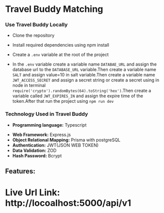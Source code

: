 # **Travel Buddy Matching**

### **Use Travel Buddy Locally**

- Clone the repository

- Install required dependencies using npm install

* Create a `.env` variable at the root of the project

* In the `.env` variable create a variable name `DATABAE_URL` and assign the database url to the `DATABASE_URL` variable.Then create a variable name `SALT` and assign value=10 in salt variable.Then create a variable name `JWT_ACCESS_SECRET` and assign a secret string or create a secret using in node in terminal `require('crypto').randomBytes(64).toString('hex')`.Then create a variable called `JWT_EXPIRES_IN` and assign the expire time of the token.After that run the project using `npm run dev`

### **Technology Used in Travel Buddy**

- **Programming language:** Typescript

* **Web Framework:** Express.js
* **Object Relational Mapping:** Prisma with postgreSQL
* **Authentication:** JWT(JSON WEB TOKEN)
* **Data Validation:** ZOD
* **Hash Password:** Bcrypt

## **Features:**

# **Live Url Link:** **http://locoalhost:5000/api/v1**
